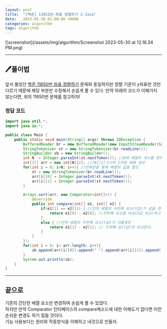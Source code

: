 ```yaml
---
layout: post
title:  "[백준] 11651번-좌표 정렬하기 2-Java"
date:   2023-05-30 01:00:00 +0900
categories: algorithm
tags: algorithm
---
```


![screenshot](/assets/img/algorithm/Screenshot 2023-05-30 at 12.16.34 PM.png)

---

## 🖊️풀이법

앞서 풀었던 <a href="https://chohyunhwa.github.io/algorithm/2023-05-29-%EB%B0%B1%EC%A4%80-11650%EB%B2%88-%EC%A2%8C%ED%91%9C-%EC%A0%95%EB%A0%AC%ED%95%98%EA%B8%B0-Java/">백준 11650번 좌표 정렬하기</a> 문제와 동일하지만 정렬 기준이 y좌표란 것만 다르기 때문에 해당 부분만 수정해서 손쉽게 풀 수 있다.
만약 아래의 코드가 이해가지 않는다면, 위의 11650번 문제를 참고하자!


### 정답 코드
```java
import java.util.*;
import java.io.*;

public class Main {
    public static void main(String[] args) throws IOException {
        BufferedReader br = new BufferedReader(new InputStreamReader(System.in));
        StringTokenizer st = new StringTokenizer(br.readLine());
        StringBuilder sb = new StringBuilder();
        int N  = Integer.parseInt(st.nextToken()); //N에 배열의 개수를 정의
        int[][] arr = new int[N][2]; //[N][2]크기의 2차원 배열 생성
        for(int i = 0; i<N; i++){ //반복문을 통해 배열의 값을 할당
            st = new StringTokenizer(br.readLine());
            arr[i][0] = Integer.parseInt(st.nextToken());
            arr[i][1] = Integer.parseInt(st.nextToken());
        }

        Arrays.sort(arr, new Comparator<int[]>() {
            @Override
            public int compare(int[] e1, int[] e2) {
                if(e1[1] == e2[1]) { //만약 배열의 두번째 요소(Y값)가 같을 경우
                    return e1[0] - e2[0]; //첫번째 요소를 비교(X값 비교)하고 양수,0,음수값을 반환한다.
                }
                else { //만약 배열의 두번째 요소(Y값)가 다를경우
                    return e1[1] - e2[1]; // 두번째 요(Y값)만 비교한다.
                }
            }
        });
        for(int i = 0; i< arr.length; i++){
            sb.append(arr[i][0]).append(" ").append(arr[i][1]).append('\n');
        }
        System.out.println(sb);
    }
}
```


---

## 끝으로

기존의 간단한 배열 요소만 변경하여 손쉽게 풀 수 있었다.<br>
하지만 만약 Comparator 인터페이스의 compare메소드에 대한 이해도가 없다면 이런 손쉬운 변경도 하기 힘들 것이다.<br>
기능 사용보다는 원리와 작동방식을 이해하고 내것으로 만들자.

